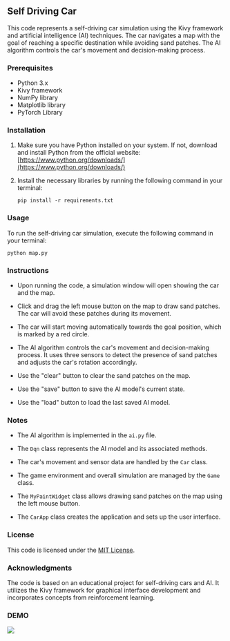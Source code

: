 ## Self Driving Car

This code represents a self-driving car simulation using the Kivy framework and artificial intelligence (AI) techniques. The car navigates a map with the goal of reaching a specific destination while avoiding sand patches. The AI algorithm controls the car's movement and decision-making process.

### Prerequisites

- Python 3.x
- Kivy framework
- NumPy library
- Matplotlib library
- PyTorch Library

### Installation

1. Make sure you have Python installed on your system. If not, download and install Python from the official website: [https://www.python.org/downloads/](https://www.python.org/downloads/)

2. Install the necessary libraries by running the following command in your terminal:

   ```
   pip install -r requirements.txt
   ```

### Usage

To run the self-driving car simulation, execute the following command in your terminal:

```
python map.py
```

### Instructions

- Upon running the code, a simulation window will open showing the car and the map.

- Click and drag the left mouse button on the map to draw sand patches. The car will avoid these patches during its movement.

- The car will start moving automatically towards the goal position, which is marked by a red circle.

- The AI algorithm controls the car's movement and decision-making process. It uses three sensors to detect the presence of sand patches and adjusts the car's rotation accordingly.

- Use the "clear" button to clear the sand patches on the map.

- Use the "save" button to save the AI model's current state.

- Use the "load" button to load the last saved AI model.

### Notes

- The AI algorithm is implemented in the `ai.py` file.

- The `Dqn` class represents the AI model and its associated methods.

- The car's movement and sensor data are handled by the `Car` class.

- The game environment and overall simulation are managed by the `Game` class.

- The `MyPaintWidget` class allows drawing sand patches on the map using the left mouse button.

- The `CarApp` class creates the application and sets up the user interface.

### License

This code is licensed under the [MIT License](https://opensource.org/licenses/MIT).

### Acknowledgments

The code is based on an educational project for self-driving cars and AI. It utilizes the Kivy framework for graphical interface development and incorporates concepts from reinforcement learning.


### DEMO

![](https://media.giphy.com/media/v1.Y2lkPTc5MGI3NjExNjhlOGEyMTEwOGY3OTg5NzQwOTVlMDJlM2RkNWEwYzNmOWNlMTdjNCZlcD12MV9pbnRlcm5hbF9naWZzX2dpZklkJmN0PWc/JIocz9iY0tOuKAGvnm/giphy.gif)
